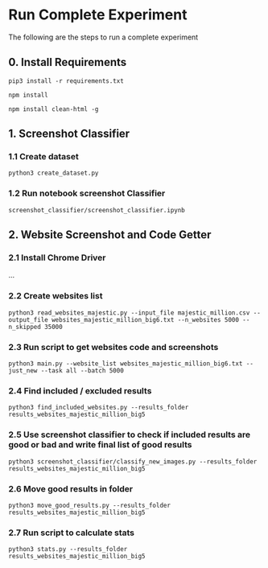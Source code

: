 # Run Complete Experiment
The following are the steps to run a complete experiment

## 0. Install Requirements 

```
pip3 install -r requirements.txt
```

```
npm install
```

```
npm install clean-html -g
```

## 1. Screenshot Classifier

### 1.1 Create dataset

```
python3 create_dataset.py
```

### 1.2 Run notebook screenshot Classifier

```
screenshot_classifier/screenshot_classifier.ipynb
```

## 2. Website Screenshot and Code Getter

### 2.1 Install Chrome Driver
...

### 2.2 Create websites list

```
python3 read_websites_majestic.py --input_file majestic_million.csv --output_file websites_majestic_million_big6.txt --n_websites 5000 --n_skipped 35000
```

### 2.3 Run script to get websites code and screenshots

```
python3 main.py --website_list websites_majestic_million_big6.txt --just_new --task all --batch 5000
```

### 2.4 Find included / excluded results

```
python3 find_included_websites.py --results_folder results_websites_majestic_million_big5
```

### 2.5 Use screenshot classifier to check if included results are good or bad and write final list of good results

```
python3 screenshot_classifier/classify_new_images.py --results_folder results_websites_majestic_million_big5
```

### 2.6 Move good results in folder

```
python3 move_good_results.py --results_folder results_websites_majestic_million_big5
```

### 2.7 Run script to calculate stats

```
python3 stats.py --results_folder results_websites_majestic_million_big5
```